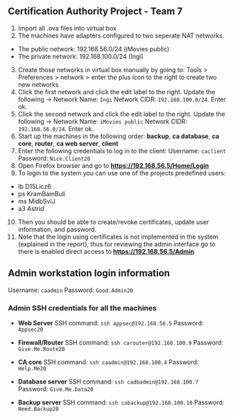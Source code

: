 ## Certification Authority Project - Team 7
1. Import all .ova files into virtual box
2. The machines have adapters configured to two seperate NAT networks. 
- The public network: 192.168.56.0/24 (iMovies public)
- The private network: 192.168.100.0/24 (Ingi)
3. Create those networks in virtual box manually by going to:  Tools > Preferences > network > enter the plus icon to the right to create two new networks
4. Click the first network and click the edit label to the right. Update the following -> Network Name: `Ingi`  Network CIDR: `192.168.100.0/24`. Enter ok. 
5. Click the second network and click the edit label to the right. Update the following -> Network Name: `iMovies public`  Network CIDR: `192.168.56.0/24`. Enter ok. 
6. Start up the machines in the following order: **backup**, **ca database**, **ca core**, **router**, **ca web server**, **client**
7. Enter the following credentials to log in to the client:
Username: `caclient`
Password: `Nice.Client20`
8. Open Firefox browser and go to **https://192.168.56.5/Home/Login**
9. To login to the system you can use one of the projects predefined users:
- lb D15Licz6
- ps KramBamBuli 
- ms MidbSvlJ
- a3 Astrid
10. Then you should be able to create/revoke certificates, update user information, and password. 
11. Note that the login using certificates is not implemented in the system (explained in the report), thus for reviewing the admin interface go to there is enabled direct access to **https://192.168.56.5/Admin**

## Admin workstation login information
Username: `caadmin`
Password: `Good.Admin20`
### Admin SSH credentials for all the machines
- **Web Server**
SSH command: `ssh appsec@192.168.56.5` 
Password: `Appsec20 `

- **Firewall/Router**
SSH command: `ssh carouter@192.168.100.9` 
Password: `Give.Me.Route20`

- **CA core**
SSH command: `ssh caadmin@192.168.100.4` 
Password: `Help.Me20`

- **Database server**
SSH command: `ssh cadbadmin@192.168.100.7` 
Password: `Give.Me.Data20`

- **Backup server**
SSH command: `ssh cabackup@192.168.100.10` 
Password: `Need.Backup20`
